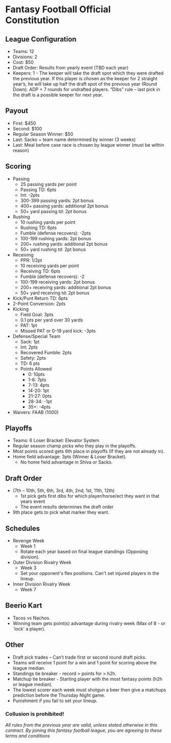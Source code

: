 # Fantasy Football Official Constitution

## League Configuration
* Teams: 12	
* Divisions: 2	
* Cost: $50	
* Draft Order: Results from yearly event (TBD each year)
* Keepers: 1 - The keeper will take the draft spot which they were drafted the previous year. If this player is chosen as the keeper for 2 straight year’s, he will take up half the draft spot of the previous year (Round Down). ADP + 7 rounds for undrafted players. “Dibs” rule – last pick in the draft is a possible keeper for next year.

## Payout
* First: $450	
* Second: $100 
* Regular Season Winner: $50	
* Last: Sacko + team name determined by winner (3 weeks)
* Last: Meal before case race is chosen by league winner (must be within reason)

## Scoring
* Passing
  * 25 passing yards per point
  * Passing TD: 6pts
  * Int: -2pts
  * 300-399 passing yards: 2pt bonus
  * 400+ passing yards: additional 2pt bonus
  * 50+ yard passing td: 2pt bonus
* Rushing
  * 10 rushing yards per point
  * Rushing TD: 6pts
  * Fumble (defense recovers): -2pts
  * 100-199 rushing yards: 2pt bonus
  * 200+ rushing yards: additional 2pt bonus
  * 50+ yard rushing td: 2pt bonus
* Receiving 
  * PPR: 1/2pt
  * 10 receiving yards per point
  * Receiving TD: 6pts
  * Fumble (defense recovers): -2
  * 100-199 receiving yards: 2pt bonus
  * 200+ receiving yards: additional 2pt bonus
  * 50+ yard receiving td: 2pt bonus
* Kick/Punt Return TD: 6pts
* 2-Point Conversion: 2pts
* Kicking
  * Field Goal: 3pts  
  * 0.1 pts per yard over 30 yards
  * PAT: 1pt
  * Missed PAT or 0-19 yard kick: -3pts
* Defense/Special Team
  * Sack: 1pt
  * Int: 2pts
  * Recovered Fumble: 2pts
  * Safety: 2pts
  * TD: 6 pts
  * Points Allowed
    * 0: 10pts
    * 1-6: 7pts
    * 7-13: 4pts
    * 14-20: 1pt
    * 21-27: 0pts
    * 28-34: -1pt
    * 35+: -4pts
* Waivers: FAAB (1000)

## Playoffs
* Teams: 6	Loser Bracket: Elevator System		
* Regular season champ picks who they play in the playoffs. 
* Most points scored gets 6th place in playoffs (If they are not already in). 
* Home field advantage: 3pts (Winner & Loser Bracket).
  * No home field advantage in Shiva or Sacko.
## Draft Order
* (7th – 10th, 5th, 6th, 3rd, 4th, 2nd, 1st, 11th, 12th) 
  * 1st pick gets first dibs for which player/horse/ect they want in that years event
  * The event results determines the draft order
* 9th place gets to pick what marker they want.

## Schedules
* Revenge Week
  * Week 1
  * Rotate each year based on final league standings (Opposing division).
* Outer Division Rivalry Week
  * Week 3
  * Set your opponent's flex positions. Can't set injured players in the lineup.
* Inner Division Rivalry Week
  * Week 7 

## Beerio Kart
* Tacos vs Nachos.	
* Winning team gets point(s) advantage during rivalry week (Max of 8 - or `lock' a player). 

## Other
* Draft pick trades – Can’t trade first or second round draft picks.
* Teams will receive 1 point for a win and 1 point for scoring above the league median. 
* Standings tie breaker - record > points for > h2h. 
* Matchup tie breaker - Starting player with the most fantasy points (h2h or league median).
* The lowest scorer each week must shotgun a beer then give a matchups prediction before the Thursday Night game.
* Punishment if you fail to set your lineup.

### Collusion is prohibited! 


*All rules from the previous year are valid, unless stated otherwise in this contract. By joining this fantasy football league, you are agreeing to these terms and conditions*
